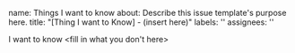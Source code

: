 name: Things I want to know
about: Describe this issue template's purpose here.
title: "[Thing I want to Know] - (insert here)"
labels: ''
assignees: ''

I want to know <fill in what you don't here>
